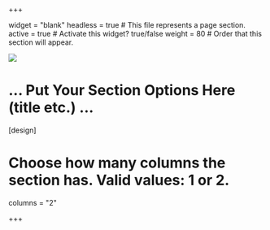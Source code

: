 +++

widget = "blank"
headless = true  # This file represents a page section.
active = true  # Activate this widget? true/false
weight = 80  # Order that this section will appear.


![](/img/a.jpg)

# ... Put Your Section Options Here (title etc.) ...

[design]
  # Choose how many columns the section has. Valid values: 1 or 2.
  columns = "2"


+++